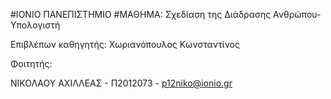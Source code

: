 #ΙΟΝΙΟ ΠΑΝΕΠΙΣΤΗΜΙΟ 
#ΜΑΘΗΜΑ: Σχεδίαση της Διάδρασης Ανθρώπου-Υπολογιστή 
 
Επιβλέπων καθηγητής: Χωριανόπουλος Κωνσταντίνος 

Φοιτητής: 

ΝΙΚΟΛΑΟΥ ΑΧΙΛΛΕΑΣ - Π2012073 - p12niko@ionio.gr 
